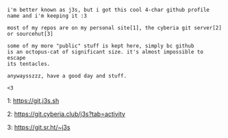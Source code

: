 ```
i'm better known as j3s, but i got this cool 4-char github profile name and i'm keeping it :3

most of my repos are on my personal site[1], the cyberia git server[2] or sourcehut[3]

some of my more "public" stuff is kept here, simply bc github
is an octopus-cat of significant size. it's almost impossible to escape
its tentacles.

anywaysszzz, have a good day and stuff.

<3
```

1: https://git.j3s.sh

2: https://git.cyberia.club/j3s?tab=activity

3: https://git.sr.ht/~j3s
